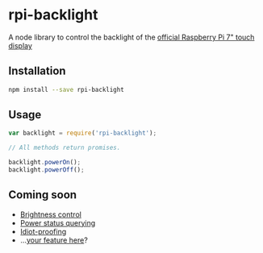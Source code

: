 # rpi-backlight
A node library to control the backlight of the [official Raspberry Pi 7" touch display](https://www.raspberrypi.org/products/raspberry-pi-touch-display/)

## Installation

```bash
npm install --save rpi-backlight
```

## Usage

```javascript
var backlight = require('rpi-backlight');

// All methods return promises.

backlight.powerOn();
backlight.powerOff();
```

## Coming soon

- [Brightness control](https://github.com/pimterry/rpi-backlight/issues/3)
- [Power status querying](https://github.com/pimterry/rpi-backlight/issues/1)
- [Idiot-proofing](https://github.com/pimterry/rpi-backlight/issues/2)
- ...[your feature here](https://github.com/pimterry/rpi-backlight/issues/new)?
